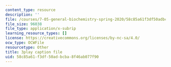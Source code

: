 ```yaml
---
content_type: resource
description: ''
file: /courses/7-05-general-biochemistry-spring-2020/58c85a61f3df50adbcba8f46ab077f90_33w-baH49rA.vtt
file_size: 96038
file_type: application/x-subrip
learning_resource_types: []
license: https://creativecommons.org/licenses/by-nc-sa/4.0/
ocw_type: OCWFile
resourcetype: Other
title: 3play caption file
uid: 58c85a61-f3df-50ad-bcba-8f46ab077f90
---
```

